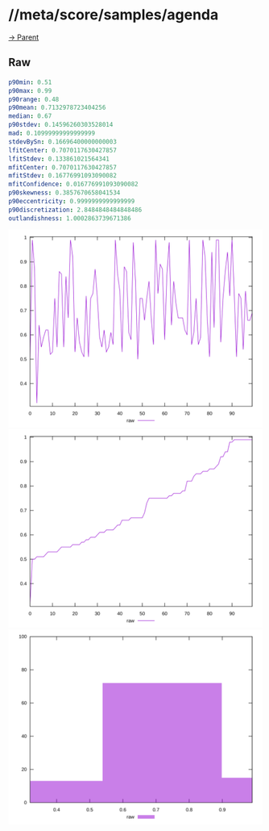 
# //meta/score/samples/agenda

[→ Parent](../..)


## Raw


```yaml
p90min: 0.51
p90max: 0.99
p90range: 0.48
p90mean: 0.7132978723404256
median: 0.67
p90stdev: 0.14596260303528014
mad: 0.10999999999999999
stdevBySn: 0.16696400000000003
lfitCenter: 0.7070117630427857
lfitStdev: 0.133861021564341
mfitCenter: 0.7070117630427857
mfitStdev: 0.16776991093090082
mfitConfidence: 0.016776991093090082
p90skewness: 0.3857670658041534
p90eccentricity: 0.9999999999999999
p90discretization: 2.8484848484848486
outlandishness: 1.0002863739671386

```

![PLOT: raw-values](./raw/values.svg)![PLOT: raw-sorted](./raw/sorted.svg)![PLOT: raw-histogram](./raw/histogram.svg)